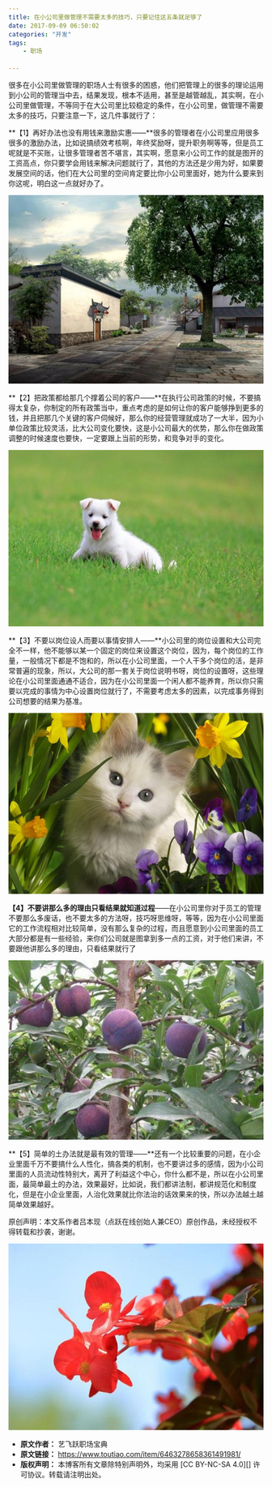 ```yaml
---
title: 在小公司里做管理不需要太多的技巧，只要记住这五条就足够了
date: 2017-09-09 06:50:02
categories: "开发"
tags:
	- 职场

---
```


很多在小公司里做管理的职场人士有很多的困惑，他们把管理上的很多的理论运用到小公司的管理当中去，结果发现，根本不适用，甚至是越管越乱，其实啊，在小公司里做管理，不等同于在大公司里比较稳定的条件，在小公司里，做管理不需要太多的技巧，只要注意一下，这几件事就行了：

**【1】再好办法也没有用钱来激励实惠——**很多的管理者在小公司里应用很多很多的激励办法，比如说搞绩效考核啊，年终奖励呀，提升职务啊等等，但是员工呢就是不买账，让很多管理者苦不堪言，其实啊，愿意来小公司工作的就是图开的工资高点，你只要学会用钱来解决问题就行了，其他的方法还是少用为好，如果要发展空间的话，他们在大公司里的空间肯定要比你小公司里面好，她为什么要来到你这呢，明白这一点就好办了。

![在小公司里做管理不需要太多的技巧，只要记住这五条就足够了][MVBB-6BVA-IZFR.jpg]

**【2】把政策都给那几个撑着公司的客户——**在执行公司政策的时候，不要搞得太复杂，你制定的所有政策当中，重点考虑的是如何让你的客户能够挣到更多的钱，并且把那几个关键的客户伺候好，那么你的经营管理就成功了一大半，因为小单位政策比较灵活，比大公司变化要快，这是小公司最大的优势，那么你在做政策调整的时候速度也要快，一定要跟上当前的形势，和竞争对手的变化。

![在小公司里做管理不需要太多的技巧，只要记住这五条就足够了][JAQJ-MREF-6VME.jpg]

**【3】不要以岗位设人而要以事情安排人——**小公司里的岗位设置和大公司完全不一样，他不能够以某一个固定的岗位来设置这个岗位，因为，每个岗位的工作量，一般情况下都是不饱和的，所以在小公司里面，一个人干多个岗位的活，是非常普遍的现象，所以，大公司的那一套关于岗位说明书呀，岗位的设置呀，这些理论在小公司里面通通不适合，因为在小公司里面一个闲人都不能养育，所以你只需要以完成的事情为中心设置岗位就行了，不需要考虑太多的因素，以完成事务得到公司想要的结果为基准。

![在小公司里做管理不需要太多的技巧，只要记住这五条就足够了][BQQE-FINQ-NFJU.jpg]

**【4】不要讲那么多的理由只看结果就知道过程**——在小公司里你对于员工的管理不要那么多废话，也不要太多的方法呀，技巧呀思维呀，等等，因为在小公司里面它的工作流程相对比较简单，没有那么复杂的过程，而且愿意到小公司里面的员工大部分都是有一些经验，来你们公司就是图拿到多一点的工资，对于他们来讲，不要跟他讲那么多的理由，只看结果就行了

![在小公司里做管理不需要太多的技巧，只要记住这五条就足够了][FYJ3-U3FN-IZYU.jpg]

**【5】简单的土办法就是最有效的管理——**还有一个比较重要的问题，在小企业里面千万不要搞什么人性化，搞各类的机制，也不要讲过多的感情，因为小公司里面的人员流动性特别大，离开了利益这个中心，你什么都不是，所以在小公司里面，最简单最土的办法，效果最好，比如说，我们都讲法制，都讲规范化和制度化，但是在小企业里面，人治化效果就比你法治的话效果来的快，所以办法越土越简单效果越好。

原创声明：本文系作者吕本现（点跃在线创始人兼CEO）原创作品，未经授权不得转载和抄袭，谢谢。

![在小公司里做管理不需要太多的技巧，只要记住这五条就足够了][AV2I-63ZZ-UJBV.jpg]


[MVBB-6BVA-IZFR.jpg]: static/resources/crawler/MVBB-6BVA-IZFR.jpg
[JAQJ-MREF-6VME.jpg]: static/resources/crawler/JAQJ-MREF-6VME.jpg
[BQQE-FINQ-NFJU.jpg]: static/resources/crawler/BQQE-FINQ-NFJU.jpg
[FYJ3-U3FN-IZYU.jpg]: static/resources/crawler/FYJ3-U3FN-IZYU.jpg
[AV2I-63ZZ-UJBV.jpg]: static/resources/crawler/AV2I-63ZZ-UJBV.jpg
 *  **原文作者：** 艺飞跃职场宝典
 *  **原文链接：** https://www.toutiao.com/item/6463278658361491981/
 *  **版权声明：** 本博客所有文章除特别声明外，均采用 [CC BY-NC-SA 4.0][] 许可协议。转载请注明出处。
